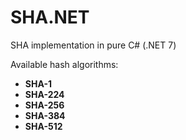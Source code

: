 # SHA.NET
SHA implementation in pure C# (.NET 7)

Available hash algorithms:
- __SHA-1__
- __SHA-224__
- __SHA-256__
- __SHA-384__
- __SHA-512__
